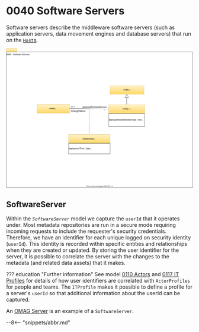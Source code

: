 <!-- SPDX-License-Identifier: CC-BY-4.0 -->
<!-- Copyright Contributors to the Egeria project. -->

# 0040 Software Servers

Software servers describe the middleware software servers (such as application servers, data movement engines and database servers) that run on the [`Host`s](/egeria-docs/types/0/0030-Hosts-and-Platforms/#host).

![UML](0040-Software-Servers.svg)

## SoftwareServer

Within the *`SoftwareServer`* model we capture the `userId` that it operates under. Most metadata repositories are run in a secure mode requiring incoming requests to include the requester's security credentials. Therefore, we have an identifier for each unique logged on security identity (`userId`). This identity is recorded within specific entities and relationships when they are created or updated. By storing the user identifier for the server, it is possible to correlate the server with the changes to the metadata (and related data assets) that it makes.

??? education "Further information"
    See model [0110 Actors](/egeria-docs/types/0/0110-Actors) and [0117 IT Profiles](/egeria-docs/types/1/0117-IT-Profiles) for details of how user identifiers are correlated with `ActorProfiles` for people and teams. The `ITProfile` makes it possible to define a profile for a server's `userId` so that additional information about the userId can be captured.

An [OMAG Server](/egeria-docs/concepts/omag-server) is an example of a `SoftwareServer`.

--8<-- "snippets/abbr.md"
